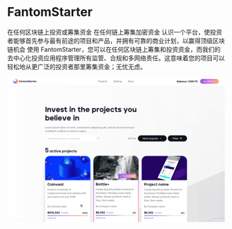 # FantomStarter

在任何区块链上投资或筹集资金 在任何链上筹集加密资金
认识一个平台，使投资者能够首先参与最有前途的项目和产品，并拥有可靠的商业计划，以赢得顶级区块链机会
使用 FantomStarter，您可以在任何区块链上筹集和投资资金，而我们的去中心化投资应用程序管理所有监管、合规和多网络责任。这意味着您的项目可以轻松地从更广泛的投资者那里筹集资金；无忧无虑。

![fantomstarter-dapp-other-matic-image1_473e972629d4434921f1b4a72bcfb9f2](fantomstarter-dapp-other-matic-image1_473e972629d4434921f1b4a72bcfb9f2.png)

